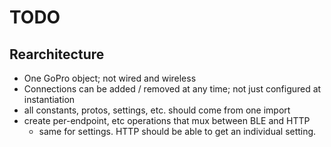 # TODO

## Rearchitecture

- One GoPro object; not wired and wireless
- Connections can be added / removed at any time; not just configured at instantiation
- all constants, protos, settings, etc. should come from one import
- create per-endpoint, etc operations that mux between BLE and HTTP
  - same for settings. HTTP should be able to get an individual setting.